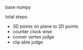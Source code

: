
base numpy 

total steps:

- 3D points on plane to 2D points
- counter clock wise
- conver vertex judge
- clip able judge
